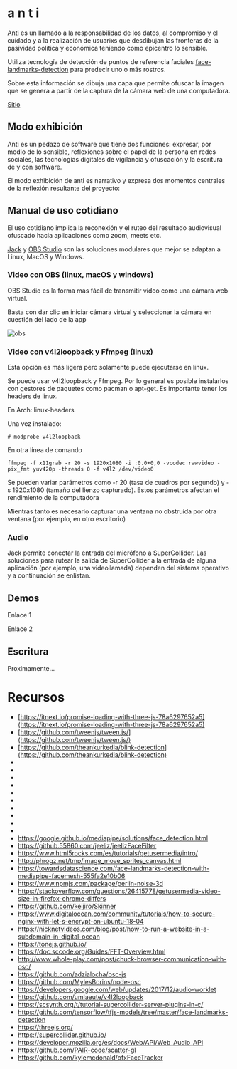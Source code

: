 # a n t i

Anti es un llamado a la responsabilidad de los datos, al compromiso y el cuidado y a la realización de usuarixs que desdibujan las fronteras de la pasividad política y económica teniendo como epicentro lo sensible.

Utiliza tecnología de detección de puntos de referencia faciales [face-landmarks-detection](https://github.com/tensorflow/tfjs-models/tree/master/face-landmarks-detection) para predecir uno o más rostros.

Sobre esta información se dibuja una capa que permite ofuscar la imagen que se genera a partir de la captura de la cámara web de una computadora.

[Sitio](https://anti.ocelotl.cc) 

## Modo exhibición

Anti es un pedazo de software que tiene dos funciones: expresar, por medio de lo sensible, reflexiones sobre el papel de la persona en redes sociales, las tecnologías digitales de vigilancia y ofuscación y la escritura de y con software. 

El modo exhibición de anti es narrativo y expresa dos momentos centrales de la reflexión resultante del proyecto: 

## Manual de uso cotidiano

El uso cotidiano implica la reconexión y el ruteo del resultado audiovisual ofuscado hacia aplicaciones como zoom, meets etc. 

[Jack](https://jackaudio.org/) y [OBS Studio](https://obsproject.com/es/download) son las soluciones modulares que mejor se adaptan a Linux, MacOS y Windows. 

### Video con OBS (linux, macOS y windows) 

OBS Studio es la forma más fácil de transmitir video como una cámara web virtual. 

Basta con dar clic en iniciar cámara virtual y seleccionar la cámara en cuestión del lado de la app

![obs](/assets/img/obs.png)

### Video con v4l2loopback y Ffmpeg (linux)

Esta opción es más ligera pero solamente puede ejecutarse en linux.

Se puede usar v4l2loopback y Ffmpeg. Por lo general es posible instalarlos con gestores de paquetes como pacman o apt-get. Es importante tener los headers de linux.

En Arch: linux-headers

Una vez instalado:

`# modprobe v4l2loopback`

En otra línea de comando 

`ffmpeg -f x11grab -r 20 -s 1920x1080 -i :0.0+0,0 -vcodec rawvideo -pix_fmt yuv420p -threads 0 -f v4l2 /dev/video0`

Se pueden variar parámetros como -r 20 (tasa de cuadros por segundo) y -s 1920x1080 (tamaño del lienzo capturado). Estos parámetros afectan el rendimiento de la computadora

Mientras tanto es necesario capturar una ventana no obstruída por otra ventana (por ejemplo, en otro escritorio) 

### Audio

Jack permite conectar la entrada del micrófono a SuperCollider. Las soluciones para rutear la salida de SuperCollider a la entrada de alguna aplicación (por ejemplo, una videollamada) dependen del sistema operativo y a continuación se enlistan. 

## Demos

Enlace 1

Enlace 2

## Escritura

Proximamente... 

# Recursos

- [https://itnext.io/promise-loading-with-three-js-78a6297652a5](https://itnext.io/promise-loading-with-three-js-78a6297652a5)
- [https://github.com/tweenjs/tween.js/](https://github.com/tweenjs/tween.js/)
- [https://github.com/theankurkedia/blink-detection](https://github.com/theankurkedia/blink-detection)
- [](https://github.com/Tonejs/Tone.js/wiki/Time)
- [](https://tonejs.github.io/docs/r13/CrossFade)
- [](https://webrtchacks.github.io/WebRTC-Camera-Resolution/)
- [](https://www.linux-magazine.com/Online/Features/Generating-QR-Codes-in-Linux)
- [](https://hackaday.com/2021/09/24/adversarial-makeup-your-contouring-skills-could-defeat-facial-recognition/?)
- [](https://www.latercera.com/la-tercera-domingo/noticia/la-tecnodiversidad-una-filosofia-contra-el-apocalipsis/FQD4XYJWMVCYZHMLEAQH25VCLU/)
- [](https://gist.github.com/rampfox/085bf3ffb9ff51e114bf7afdf3ced71b)
- [](https://github.com/tensorflow/tfjs-models/tree/master/blazeface)
- [](https://github.com/justadudewhohacks/face-api.js/)
- [](https://github.com/AndersJessen/FaceAPIJS-ThreeJS)
- https://google.github.io/mediapipe/solutions/face_detection.html
- https://github.55860.com/jeeliz/jeelizFaceFilter
- https://www.html5rocks.com/es/tutorials/getusermedia/intro/
- http://phrogz.net/tmp/image_move_sprites_canvas.html
- https://towardsdatascience.com/face-landmarks-detection-with-mediapipe-facemesh-555fa2e10b06
- https://www.npmjs.com/package/perlin-noise-3d
- https://stackoverflow.com/questions/26415778/getusermedia-video-size-in-firefox-chrome-differs
- https://github.com/keijiro/Skinner
- https://www.digitalocean.com/community/tutorials/how-to-secure-nginx-with-let-s-encrypt-on-ubuntu-18-04
- https://nicknetvideos.com/blog/post/how-to-run-a-website-in-a-subdomain-in-digital-ocean
- https://tonejs.github.io/
- https://doc.sccode.org/Guides/FFT-Overview.html
- http://www.whole-play.com/post/chuck-browser-communication-with-osc/
- https://github.com/adzialocha/osc-js
- https://github.com/MylesBorins/node-osc
- https://developers.google.com/web/updates/2017/12/audio-worklet
- https://github.com/umlaeute/v4l2loopback
- https://scsynth.org/t/tutorial-supercollider-server-plugins-in-c/
- https://github.com/tensorflow/tfjs-models/tree/master/face-landmarks-detection
- https://threejs.org/
- https://supercollider.github.io/
- https://developer.mozilla.org/es/docs/Web/API/Web_Audio_API	
- https://github.com/PAIR-code/scatter-gl
- https://github.com/kylemcdonald/ofxFaceTracker
